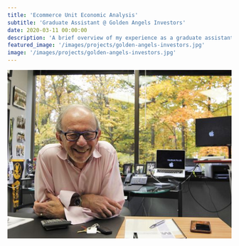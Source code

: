 ```yaml
---
title: 'Ecommerce Unit Economic Analysis'
subtitle: 'Graduate Assistant @ Golden Angels Investors'
date: 2020-03-11 00:00:00
description: 'A brief overview of my experience as a graduate assistant for Golden Angels angel investment group helping portfolio ecommerce companies analyze revenue data to encourage repeat purchasers'
featured_image: '/images/projects/golden-angels-investors.jpg'
image: '/images/projects/golden-angels-investors.jpg'
---
```


![](/images/projects/golden-angels-investors.jpg)
